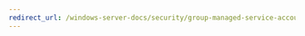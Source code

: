 ```yaml
---
redirect_url: /windows-server-docs/security/group-managed-service-accounts/security-options/domain-member-disable-machine-account-password-changes.md
---
```

